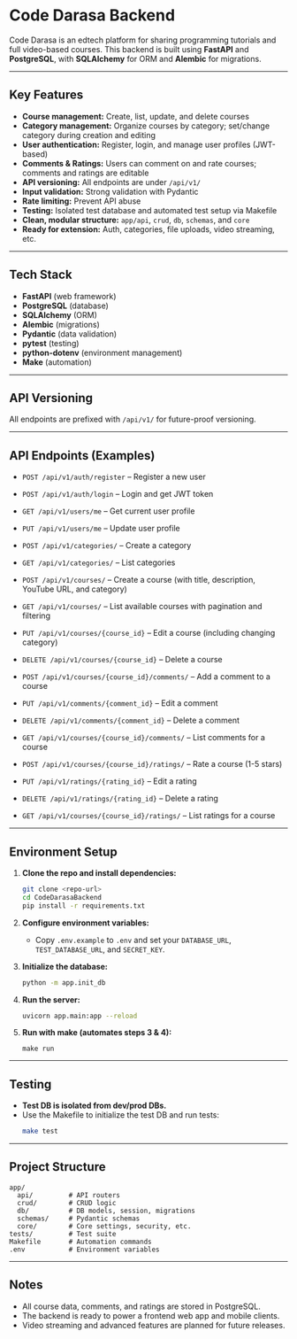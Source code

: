# Code Darasa Backend

Code Darasa is an edtech platform for sharing programming tutorials and full video-based courses. This backend is built using **FastAPI** and **PostgreSQL**, with **SQLAlchemy** for ORM and **Alembic** for migrations.

---

## Key Features

- **Course management:** Create, list, update, and delete courses
- **Category management:** Organize courses by category; set/change category during creation and editing
- **User authentication:** Register, login, and manage user profiles (JWT-based)
- **Comments & Ratings:** Users can comment on and rate courses; comments and ratings are editable
- **API versioning:** All endpoints are under `/api/v1/`
- **Input validation:** Strong validation with Pydantic
- **Rate limiting:** Prevent API abuse
- **Testing:** Isolated test database and automated test setup via Makefile
- **Clean, modular structure:** `app/api`, `crud`, `db`, `schemas`, and `core`
- **Ready for extension:** Auth, categories, file uploads, video streaming, etc.

---

## Tech Stack

- **FastAPI** (web framework)
- **PostgreSQL** (database)
- **SQLAlchemy** (ORM)
- **Alembic** (migrations)
- **Pydantic** (data validation)
- **pytest** (testing)
- **python-dotenv** (environment management)
- **Make** (automation)

---

## API Versioning

All endpoints are prefixed with `/api/v1/` for future-proof versioning.

---

## API Endpoints (Examples)

- `POST /api/v1/auth/register` – Register a new user
- `POST /api/v1/auth/login` – Login and get JWT token
- `GET /api/v1/users/me` – Get current user profile
- `PUT /api/v1/users/me` – Update user profile

- `POST /api/v1/categories/` – Create a category
- `GET /api/v1/categories/` – List categories

- `POST /api/v1/courses/` – Create a course (with title, description, YouTube URL, and category)
- `GET /api/v1/courses/` – List available courses with pagination and filtering
- `PUT /api/v1/courses/{course_id}` – Edit a course (including changing category)
- `DELETE /api/v1/courses/{course_id}` – Delete a course

- `POST /api/v1/courses/{course_id}/comments/` – Add a comment to a course
- `PUT /api/v1/comments/{comment_id}` – Edit a comment
- `DELETE /api/v1/comments/{comment_id}` – Delete a comment
- `GET /api/v1/courses/{course_id}/comments/` – List comments for a course

- `POST /api/v1/courses/{course_id}/ratings/` – Rate a course (1-5 stars)
- `PUT /api/v1/ratings/{rating_id}` – Edit a rating
- `DELETE /api/v1/ratings/{rating_id}` – Delete a rating
- `GET /api/v1/courses/{course_id}/ratings/` – List ratings for a course

---

## Environment Setup

1. **Clone the repo and install dependencies:**
    ```bash
    git clone <repo-url>
    cd CodeDarasaBackend
    pip install -r requirements.txt
    ```

2. **Configure environment variables:**
    - Copy `.env.example` to `.env` and set your `DATABASE_URL`, `TEST_DATABASE_URL`, and `SECRET_KEY`.

3. **Initialize the database:**
    ```bash
    python -m app.init_db
    ```

4. **Run the server:**
    ```bash
    uvicorn app.main:app --reload
    ```

5. **Run with make (automates steps 3 & 4):**
    ```
    make run
    ```

---

## Testing

- **Test DB is isolated from dev/prod DBs.**
- Use the Makefile to initialize the test DB and run tests:
    ```bash
    make test
    ```

---

## Project Structure

```
app/
  api/         # API routers
  crud/        # CRUD logic
  db/          # DB models, session, migrations
  schemas/     # Pydantic schemas
  core/        # Core settings, security, etc.
tests/         # Test suite
Makefile       # Automation commands
.env           # Environment variables
```

---

## Notes

- All course data, comments, and ratings are stored in PostgreSQL.
- The backend is ready to power a frontend web app and mobile clients.
- Video streaming and advanced features are planned for future releases.
